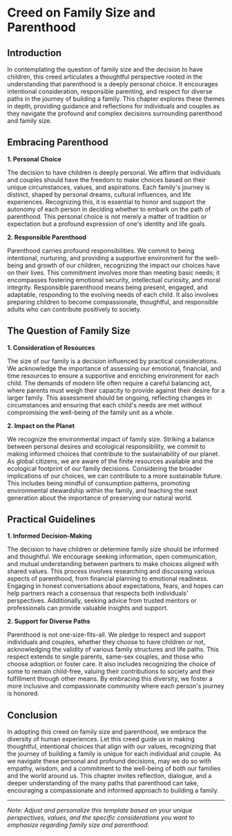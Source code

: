 # Creed on Family Size and Parenthood

## Introduction

In contemplating the question of family size and the decision to have children, this creed articulates a thoughtful perspective rooted in the understanding that parenthood is a deeply personal choice. It encourages intentional consideration, responsible parenting, and respect for diverse paths in the journey of building a family. This chapter explores these themes in depth, providing guidance and reflections for individuals and couples as they navigate the profound and complex decisions surrounding parenthood and family size.

## Embracing Parenthood

**1. Personal Choice**

The decision to have children is deeply personal. We affirm that individuals and couples should have the freedom to make choices based on their unique circumstances, values, and aspirations. Each family's journey is distinct, shaped by personal dreams, cultural influences, and life experiences. Recognizing this, it is essential to honor and support the autonomy of each person in deciding whether to embark on the path of parenthood. This personal choice is not merely a matter of tradition or expectation but a profound expression of one's identity and life goals.

**2. Responsible Parenthood**

Parenthood carries profound responsibilities. We commit to being intentional, nurturing, and providing a supportive environment for the well-being and growth of our children, recognizing the impact our choices have on their lives. This commitment involves more than meeting basic needs; it encompasses fostering emotional security, intellectual curiosity, and moral integrity. Responsible parenthood means being present, engaged, and adaptable, responding to the evolving needs of each child. It also involves preparing children to become compassionate, thoughtful, and responsible adults who can contribute positively to society.

## The Question of Family Size

**1. Consideration of Resources**

The size of our family is a decision influenced by practical considerations. We acknowledge the importance of assessing our emotional, financial, and time resources to ensure a supportive and enriching environment for each child. The demands of modern life often require a careful balancing act, where parents must weigh their capacity to provide against their desire for a larger family. This assessment should be ongoing, reflecting changes in circumstances and ensuring that each child's needs are met without compromising the well-being of the family unit as a whole.

**2. Impact on the Planet**

We recognize the environmental impact of family size. Striking a balance between personal desires and ecological responsibility, we commit to making informed choices that contribute to the sustainability of our planet. As global citizens, we are aware of the finite resources available and the ecological footprint of our family decisions. Considering the broader implications of our choices, we can contribute to a more sustainable future. This includes being mindful of consumption patterns, promoting environmental stewardship within the family, and teaching the next generation about the importance of preserving our natural world.

## Practical Guidelines

**1. Informed Decision-Making**

The decision to have children or determine family size should be informed and thoughtful. We encourage seeking information, open communication, and mutual understanding between partners to make choices aligned with shared values. This process involves researching and discussing various aspects of parenthood, from financial planning to emotional readiness. Engaging in honest conversations about expectations, fears, and hopes can help partners reach a consensus that respects both individuals' perspectives. Additionally, seeking advice from trusted mentors or professionals can provide valuable insights and support.

**2. Support for Diverse Paths**

Parenthood is not one-size-fits-all. We pledge to respect and support individuals and couples, whether they choose to have children or not, acknowledging the validity of various family structures and life paths. This respect extends to single parents, same-sex couples, and those who choose adoption or foster care. It also includes recognizing the choice of some to remain child-free, valuing their contributions to society and their fulfillment through other means. By embracing this diversity, we foster a more inclusive and compassionate community where each person's journey is honored.

## Conclusion

In adopting this creed on family size and parenthood, we embrace the diversity of human experiences. Let this creed guide us in making thoughtful, intentional choices that align with our values, recognizing that the journey of building a family is unique for each individual and couple. As we navigate these personal and profound decisions, may we do so with empathy, wisdom, and a commitment to the well-being of both our families and the world around us. This chapter invites reflection, dialogue, and a deeper understanding of the many paths that parenthood can take, encouraging a compassionate and informed approach to building a family.

---
*Note: Adjust and personalize this template based on your unique perspectives, values, and the specific considerations you want to emphasize regarding family size and parenthood.*